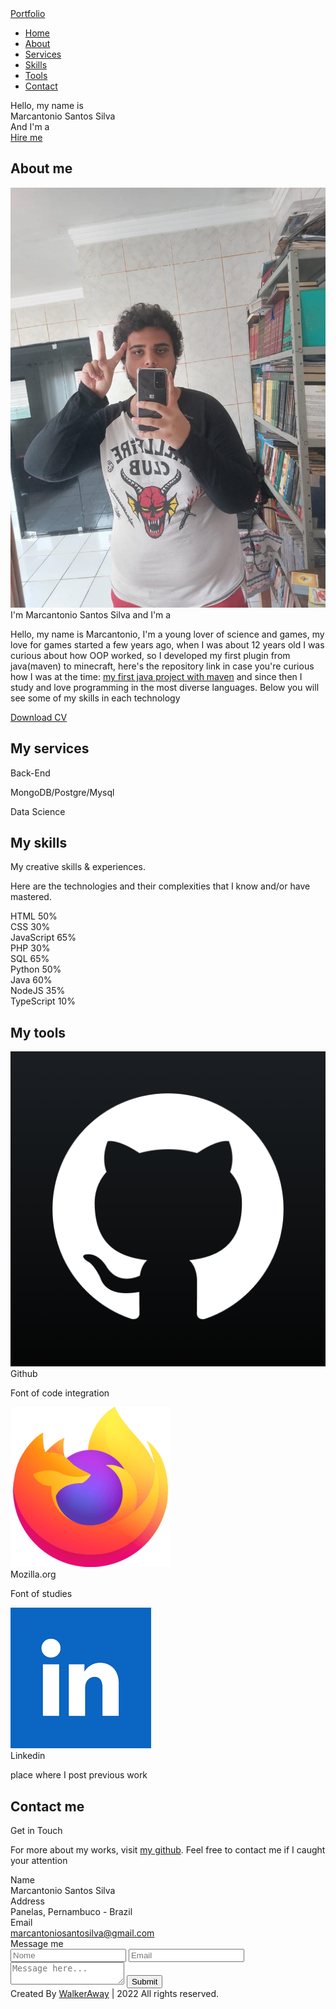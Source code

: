<!DOCTYPE html>
<html lang="pt-br">
<head>
    <meta charset="UTF-8">
    <meta name="viewport" content="width=device-width, initial-scale=1.0">
    <title>Portfolio</title>
    <link rel="stylesheet" href="https://github.com/MarcosDex/Portfol.io/blob/main/style.css">
    <link rel="stylesheet" href="https://cdnjs.cloudflare.com/ajax/libs/font-awesome/6.2.0/css/all.min.css"/>
    <script src="https://code.jquery.com/jquery-3.5.1.min.js"></script>
    <script src="https://cdnjs.cloudflare.com/ajax/libs/typed.js/2.0.11/typed.min.js"></script>
    <script src="https://cdnjs.cloudflare.com/ajax/libs/waypoints/4.0.1/jquery.waypoints.min.js"></script>
    <script src="https://cdnjs.cloudflare.com/ajax/libs/OwlCarousel2/2.3.4/owl.carousel.min.js"></script>
    <link rel="stylesheet" href="https://cdnjs.cloudflare.com/ajax/libs/OwlCarousel2/2.3.4/assets/owl.carousel.min.css"/>

</head>
<body>
    <div class="scroll-up-btn">
        <i class="fas fa-angle-up"></i>
    </div>
    <nav class="navbar">
        <div class="max-width">
            <div class="logo"><a href="#">Portfo<span>lio</span></a></div>
            <ul class="menu">
                <li><a href="#home" class="menu-btn">Home</a></li>
                <li><a href="#about" class="menu-btn">About</a></li>
                <li><a href="#services" class="menu-btn">Services</a></li>
                <li><a href="#skills" class="menu-btn">Skills</a></li>
                <li><a href="#teams" class="menu-btn">Tools</a></li>
                <li><a href="#contact" class="menu-btn">Contact</a></li>
            </ul>
            <div class="menu-btn">
                <i class="fas fa-bars"></i>
            </div>
        </div>
    </nav>
    <section class="home" id="home">
        <div class="max-width">
            <div class="home-content">
                <div class="text-1">Hello, my name is</div>
                <div class="text-2">Marcantonio Santos Silva</div>
                <div class="text-3">And I'm a <span class="typing"></span></div>
                <a link href="hireme">Hire me</a>
            </div>
        </div>
    </section>
    <section class="about" id="about">
        <div class="max-width">
            <h2 class="title">About me</h2>
            <div class="about-content">
                <div class="column left">
                    <img src="images/5ec93102-c1a6-47ce-a1ca-51e11c1d5079.jpeg" alt="">
                </div>
                <div class="column right">
                    <div class="text">I'm Marcantonio Santos Silva and I'm a <span class="typing-2"></span></div>
                    <p>Hello, my name is Marcantonio, I'm a young lover of science and games, my love for games started a few years ago, when I was about 12 years old I was curious about how OOP worked, so I developed my first plugin from java(maven) to minecraft, here's the repository link in case you're curious how I was at the time: <a href="https://github.com/MarcosDex/Minecraft_Plugin_Kit" id="javapl">my first java project with maven</a> and since then I study and love programming in the most diverse languages. Below you will see some of my skills in each technology</p>
                    <a href="#"><i class="fa-sharp fa-solid fa-download"></i> Download CV</a> 
                </div>
            </div>
        </div>
    </section>

  <section class="services" id="services">
        <div class="max-width">
            <h2 class="title">My services</h2>
            <div class="serv-content">
                <div class="card">
                    <div class="box">
                        <i class="fa-solid fa-gears"></i>
                        <div class="text">Back-End</div>
                        <p></p>
                    </div>
                </div>
                <div class="card">
                    <div class="box">
                        <i class="fa-solid fa-database"></i>
                        <div class="text">MongoDB/Postgre/Mysql</div>
                        <p></p>
                    </div>
                </div>
                <div class="card">
                    <div class="box">
                        <i class="fa-solid fa-file"></i>
                        <div class="text">Data Science</div>
                        <p></p>
                    </div>
                </div>
               </div>
            </div>
        </div>
    </section> 

 <section class="skills" id="skills">
        <div class="max-width">
            <h2 class="title">My skills</h2>
            <div class="skills-content">
                <div class="column left">
                    <div class="text">My creative skills & experiences.</div>
                    <p>Here are the technologies and their complexities that I know and/or have mastered.</p>
                    <!-- <a href="#"></a> -->
                </div>
                <div class="column right">
                    <div class="bars">
                        <div class="info">
                            <span>HTML</span>
                            <span>50%</span>
                        </div>
                        <div class="line html"></div>
                    </div>
                    <div class="bars">
                        <div class="info">
                            <span>CSS</span>
                            <span>30%</span>
                        </div>
                        <div class="line css"></div>
                    </div>
                    <div class="bars">
                        <div class="info">
                            <span>JavaScript</span>
                            <span>65%</span>
                        </div>
                        <div class="line js"></div>
                    </div>
                    <div class="bars">
                        <div class="info">
                            <span>PHP</span>
                            <span>30%</span>
                        </div>
                        <div class="line php"></div>
                    </div>
                    <div class="bars">
                        <div class="info">
                            <span>SQL</span>
                            <span>65%</span>
                        </div>
                        <div class="line mysql"></div>
                    
</div>
<div class="bars">
                        <div class="info">
                            <span>Python</span>
                            <span>50%</span>
                        </div>
                        <div class="line python"></div>
                </div>
<div class="bars">
                    <div class="info">
                        <span>Java</span>
                        <span>60%</span>
                    </div>
                    <div class="line java"></div>
            </div>
            <div class="bars">
                <div class="info">
                    <span>NodeJS</span>
                    <span>35%</span>
                </div>
                <div class="line nodejs"></div>
        </div>
 <div class="bars">
            <div class="info">
                <span>TypeScript</span>
                <span>10%</span>
            </div>
            <div class="line typescript"></div>
    </section>

<section class="teams" id="teams">
        <div class="max-width">
            <h2 class="title">My tools</h2>
            <div class="carousel owl-carousel">
                <div class="card">
                    <div class="box">
                        <img src="images/unnamed.png" alt="">
                        <div class="text">Github</div>
                        <p>Font of code integration</p>
                    </div>
                </div>
                <div class="card">
                    <div class="box">
                        <img src="images/logo-firefox-browser.fbc7ffbb50fd.png" alt="">
                        <div class="text">Mozilla.org</div>
                        <p>Font of studies</p>
                    </div>
                </div>
                <div class="card">
                    <div class="box">
                        <img src="images/download.png" alt="">
                        <div class="text">Linkedin</div>
                        <p>place where I post previous work</p>
                    </div>
                </div>
                <!-- <div class="card">
                    <div class="box">
                        <img src="images/" alt="">
                        <div class="text"></div>
                        <p></p>
                    </div>
                </div>
                <div class="card">
                    <div class="box">
                        <img src="images/" alt="">
                        <div class="text"></div>
                        <p></p>
                    </div>
                </div> -->
            </div>
        </div>
    </section>

 <section class="contact" id="contact">
        <div class="max-width">
            <h2 class="title">Contact me</h2>
            <div class="contact-content">
                <div class="column left">
                    <div class="text">Get in Touch</div>
                    <p>For more about my works, visit <a href="https://www.github.com/marcosdex">my github</a>. Feel free to contact me if I caught your attention </p>
                    <div class="icons">
                        <div class="row">
                            <i class="fas fa-user"></i>
                            <div class="info">
                                <div class="head">Name</div>
                                <div class="sub-title">Marcantonio Santos Silva</div>
                            </div>
                        </div>
                        <div class="row">
                            <i class="fas fa-map-marker-alt"></i>
                            <div class="info">
                                <div class="head">Address</div>
                                <div class="sub-title">Panelas, Pernambuco - Brazil</div>
                            </div>
                        </div>
                        <div class="row">
                            <i class="fas fa-envelope"></i>
                            <div class="info">
                                <div class="head">Email</div>
                                <a href="mailto:marcantoniosantosilva@gmail.com">marcantoniosantosilva@gmail.com</a>
                            </div>
                        </div>
                    </div>
                </div>
                 <div class="column right">
                    <div class="text">Message me</div>
                       <form class="form" method="POST" action="./processa.php">
                            <input class="field" name="name" placeholder="Nome">
                            <input class="field" name="email" placeholder="Email">
                            <textarea class="field" name="message" placeholder="Message here..."></textarea>
                            <input class="field" type="submit" value="Submit">
                       </form> 
                </div> 
            </div>
        </div>
</section>


<footer>
        <span>Created By <a href="https://github.com/MarcosDex?tab=repositories">WalkerAway</a> | <span class="far fa-copyright"></span> 2022 All rights reserved.</span>
    </footer>

 <script src="script.js"></script>
</body>
</html>
